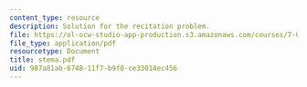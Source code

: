 ```yaml
---
content_type: resource
description: Solution for the recitation problem.
file: https://ol-ocw-studio-app-production.s3.amazonaws.com/courses/7-012-introduction-to-biology-fall-2004/987a81ab674811f7b9f0ce33014ec456_stema.pdf
file_type: application/pdf
resourcetype: Document
title: stema.pdf
uid: 987a81ab-6748-11f7-b9f0-ce33014ec456
---
```

